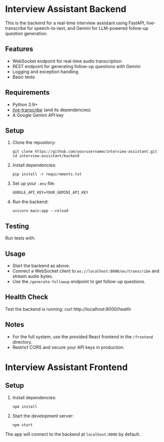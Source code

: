 # Interview Assistant Backend

This is the backend for a real-time interview assistant using FastAPI, live-transcribe for speech-to-text, and Gemini for LLM-powered follow-up question generation.

## Features

- WebSocket endpoint for real-time audio transcription
- REST endpoint for generating follow-up questions with Gemini
- Logging and exception handling
- Basic tests

## Requirements

- Python 3.9+
- [live-transcribe](https://pypi.org/project/live-transcribe/) (and its dependencies)
- A Google Gemini API key

## Setup

1. Clone the repository:
    ```
    git clone https://github.com/yourusername/interview-assistant.git
    cd interview-assistant/backend
    ```

2. Install dependencies:
    ```
    pip install -r requirements.txt
    ```

3. Set up your `.env` file:
    ```
    GOOGLE_API_KEY=YOUR_GEMINI_API_KEY
    ```

4. Run the backend:
    ```
    uvicorn main:app --reload
    ```

## Testing

Run tests with:


## Usage

- Start the backend as above.
- Connect a WebSocket client to `ws://localhost:8000/ws/transcribe` and stream audio bytes.
- Use the `/generate-followup` endpoint to get follow-up questions.

## Health Check

Test the backend is running:
curl http://localhost:8000/health


## Notes

- For the full system, use the provided React frontend in the `/frontend` directory.
- Restrict CORS and secure your API keys in production.


# Interview Assistant Frontend

## Setup

1. Install dependencies:
    ```
    npm install
    ```

2. Start the development server:
    ```
    npm start
    ```

The app will connect to the backend at `localhost:8000` by default.


